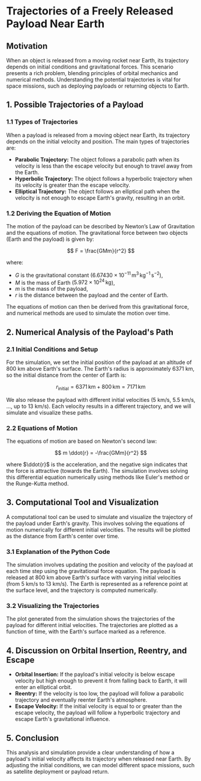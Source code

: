 # Trajectories of a Freely Released Payload Near Earth

## Motivation

When an object is released from a moving rocket near Earth, its trajectory depends on initial conditions and gravitational forces. This scenario presents a rich problem, blending principles of orbital mechanics and numerical methods. Understanding the potential trajectories is vital for space missions, such as deploying payloads or returning objects to Earth.

## 1. Possible Trajectories of a Payload

### 1.1 Types of Trajectories

When a payload is released from a moving object near Earth, its trajectory depends on the initial velocity and position. The main types of trajectories are:
- **Parabolic Trajectory:** The object follows a parabolic path when its velocity is less than the escape velocity but enough to travel away from the Earth.
- **Hyperbolic Trajectory:** The object follows a hyperbolic trajectory when its velocity is greater than the escape velocity.
- **Elliptical Trajectory:** The object follows an elliptical path when the velocity is not enough to escape Earth's gravity, resulting in an orbit.

### 1.2 Deriving the Equation of Motion

The motion of the payload can be described by Newton’s Law of Gravitation and the equations of motion. The gravitational force between two objects (Earth and the payload) is given by:

$$
F = \frac{GMm}{r^2}
$$

where:
- $G$ is the gravitational constant ($6.67430 \times 10^{-11} \, \text{m}^3 \, \text{kg}^{-1} \, \text{s}^{-2}$),
- $M$ is the mass of Earth ($5.972 \times 10^{24} \, \text{kg}$),
- $m$ is the mass of the payload,
- $r$ is the distance between the payload and the center of Earth.

The equations of motion can then be derived from this gravitational force, and numerical methods are used to simulate the motion over time.

## 2. Numerical Analysis of the Payload's Path

### 2.1 Initial Conditions and Setup

For the simulation, we set the initial position of the payload at an altitude of 800 km above Earth's surface. The Earth's radius is approximately 6371 km, so the initial distance from the center of Earth is:

$$
r_{\text{initial}} = 6371 \, \text{km} + 800 \, \text{km} = 7171 \, \text{km}
$$

We also release the payload with different initial velocities (5 km/s, 5.5 km/s, ..., up to 13 km/s). Each velocity results in a different trajectory, and we will simulate and visualize these paths.

### 2.2 Equations of Motion

The equations of motion are based on Newton's second law:

$$
m \ddot{r} = -\frac{GMm}{r^2}
$$

where $\ddot{r}$ is the acceleration, and the negative sign indicates that the force is attractive (towards the Earth). The simulation involves solving this differential equation numerically using methods like Euler's method or the Runge-Kutta method.

## 3. Computational Tool and Visualization

A computational tool can be used to simulate and visualize the trajectory of the payload under Earth's gravity. This involves solving the equations of motion numerically for different initial velocities. The results will be plotted as the distance from Earth's center over time.

### 3.1 Explanation of the Python Code

The simulation involves updating the position and velocity of the payload at each time step using the gravitational force equation. The payload is released at 800 km above Earth's surface with varying initial velocities (from 5 km/s to 13 km/s). The Earth is represented as a reference point at the surface level, and the trajectory is computed numerically.

### 3.2 Visualizing the Trajectories

The plot generated from the simulation shows the trajectories of the payload for different initial velocities. The trajectories are plotted as a function of time, with the Earth's surface marked as a reference.

## 4. Discussion on Orbital Insertion, Reentry, and Escape

- **Orbital Insertion:** If the payload's initial velocity is below escape velocity but high enough to prevent it from falling back to Earth, it will enter an elliptical orbit.
- **Reentry:** If the velocity is too low, the payload will follow a parabolic trajectory and eventually reenter Earth's atmosphere.
- **Escape Velocity:** If the initial velocity is equal to or greater than the escape velocity, the payload will follow a hyperbolic trajectory and escape Earth's gravitational influence.

## 5. Conclusion

This analysis and simulation provide a clear understanding of how a payload's initial velocity affects its trajectory when released near Earth. By adjusting the initial conditions, we can model different space missions, such as satellite deployment or payload return.
